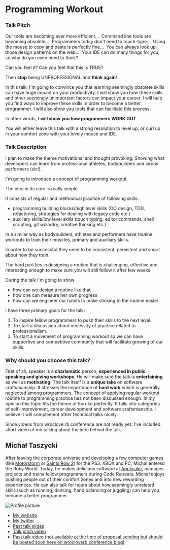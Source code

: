 # Programming Workout

### Talk Pitch

Our tools are becoming ever more efficient...  
Command line tools are becoming obsolete...  
Programmers today don't need to touch-type...  
Using the mouse to copy and paste is perfectly fine...  
You can always look up those design patterns on the web...  
Your IDE can do many things for you, so why do you even need to think?


Can you feel it? Can you feel that this is TRUE?

Then **stop** being UNPROFESSIONAL and **think again**!

In this talk, I'm going to convince you that learning seemingly obsolete skills can have huge impact on your productivity.
I will show you how these skills and other seemingly unimportant factors can impact your career.
I will help you find ways to improve these skills in order to become a better programmer.
I will also show you tools that can facilitate this process.

In other words, **I will show you how programmers WORK OUT**. 

You will either leave this talk with a strong resolution to level up, or curl up in your comfort zone with your lovely mouse and IDE.


### Talk Description

I plan to make the theme motivational and thought provoking. Showing what developers can learn from professional athletes, bodybuilders and circus performers (sic!).
 
I'm going to introduce a concept of programming workout.

The idea in its core is really simple.

It consists of regular and methodical practice of following skills:
- programming building blocks/high level skills (OO design, TDD, refactoring, strategies for dealing with legacy code etc.)
- auxiliary skills/low level skills (touch typing, editor commands, shell scripting, git wizardry, creative thinking etc.)

In a similar way as bodybuilders, athletes and performers have routine workouts to train their muscles, primary and auxiliary skills.

In order to be successful they need to be consistent, persistent and smart about how they train.

The hard part lies in designing a routine that is challenging, effective and interesting enough to make sure you will still follow it after few weeks.

During the talk I'm going to show 
- how can we design a routine like that
- how one can measure her own progress
- how can we engineer our habits to make sticking to the routine easier

I have three primary goals for the talk:
1. To inspire fellow programmers to push their skills to the next level.
2. To start a discussion about necessity of practice related to professionalism.
3. To start a movement of programming workout so we can have supportive and competitive community that will facilitate growing of our skills.


### Why should you choose this talk?


First of all, speaker is a **charismatic** person, **experienced in public speaking and giving workshops**. He will make sure the talk is **entertaining** as well as **motivating**.
The talk itself is a **unique take** on software craftsmanship. It stresses the importance of **hard work** which is generally neglected among programmers.
The concept of applying regular workout routine to programming practice has not been discussed enough.
In my opinion this topic fits the theme of Euruko perfectly. It falls into categories of self-improvement, career development and software craftsmanship. I believe it will complement other technical talks nicely.

Since videos from wroclove.rb conference are not ready yet. I've included short video of me talking about the idea behind the talk.

## Michał Taszycki

After leaving the corporate universe and developing a few computer games (like [Motorstorm](http://www.mobygames.com/game/ps3/motorstorm) or [Saints Row 2](http://www.mobygames.com/game/windows/saints-row-2)) for the PS3, XBOX and PC, Michał entered the Ruby World. Today, he makes delicious software at [Applicake](http://applicake.com), manages projects and trains fellow programmers during Code Retreats. Michał enjoys pushing people out of their comfort zones and into new rewarding experiences. He can also talk for hours about how seemingly unrelated skills (such as running, dancing, hand balancing or juggling) can help you become a better programmer.

![Profile picture](https://github.com/mehowte/call-for-proposals/raw/master/michal_taszycki-programming_workout/profile_picture.jpg)

- [My website](http://programmingworkout.com)
- [My twitter](https://twitter.com/#!/mehowte)
- [Past talk slides](http://speakerdeck.com/u/mehowte/p/programming-workout)
- [Talk pitch video](http://vimeo.com/mehowte/programming-workout-talk-pitch)
- [Past talk video (not available at the time of proposal sending but should be posted soon here on wrocloverb conference blog)](http://blog.wrocloverb.com/)


